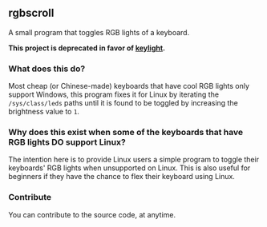 ## rgbscroll
A small program that toggles RGB lights of a keyboard.

**This project is deprecated in favor of [keylight](https://github.com/spirothdev/keylight).**

### What does this do?
Most cheap (or Chinese-made) keyboards that have cool RGB lights only support Windows, this program fixes it for Linux by iterating the `/sys/class/leds` paths until it is found to be toggled by increasing the brightness value to `1`.

### Why does this exist when some of the keyboards that have RGB lights DO support Linux?
The intention here is to provide Linux users a simple program to toggle their keyboards' RGB lights when unsupported on Linux. This is also useful for beginners if they have the chance to flex their keyboard using Linux.

### Contribute
You can contribute to the source code, at anytime.
